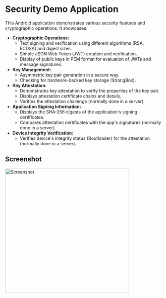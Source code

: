 # Security Demo Application

This Android application demonstrates various security features and cryptographic operations. It
showcases:

* **Cryptographic Operations:**
    * Text signing and verification using different algorithms (RSA, ECDSA) and digest sizes.
    * Simple JSON Web Token (JWT) creation and verification.
    * Display of public keys in PEM format for evaluation of JWTs and message signatures.
* **Key Management:**
    * Asymmetric key pair generation in a secure way.
    * Checking for hardware-backed key storage (StrongBox).
* **Key Attestation:**
    * Demonstrates key attestation to verify the properties of the key pair.
    * Displays attestation certificate chains and details.
    * Verifies the attestation challenge (normally done in a server).
* **Application Signing Information:**
    * Displays the SHA-256 digests of the application's signing certificates.
    * Compares attestation certificates with the app's signatures (normally done in a server).
* **Device Integrity Verification:**
    * Verifies device's integrity status (Bootloader) for the attestation (normally done in a
      server).

## Screenshot
<img src="SCREENSHOT.webp" alt="Screenshot" width="400"/>